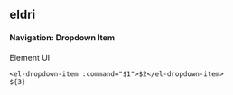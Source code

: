 ## eldri
#### Navigation: Dropdown Item
Element UI <el-dropdown-item>
```
<el-dropdown-item :command="$1">$2</el-dropdown-item>
${3}
```